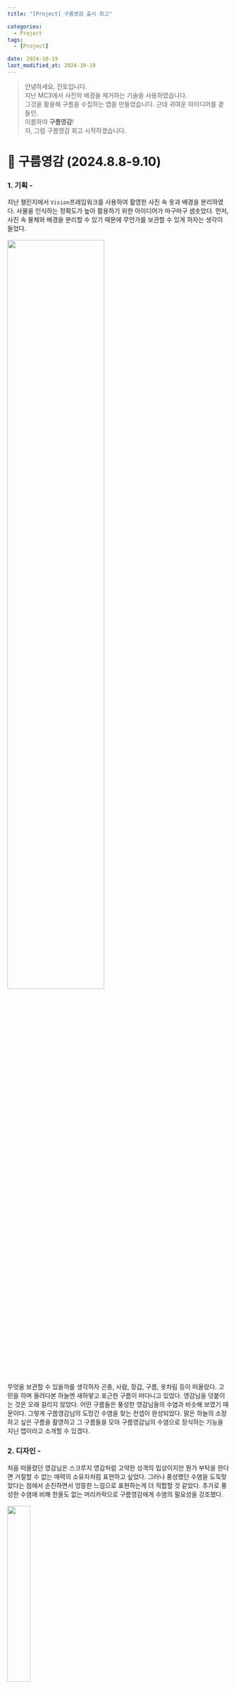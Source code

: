 ```yaml
---
title: "[Project] 구름영감 출시 회고"

categories:
  - Project
tags:
  - [Project]

date: 2024-10-19
last_modified_at: 2024-10-19
---
```


> 안녕하세요, 진토입니다.<br>
지난 MC3에서 사진의 배경을 제거하는 기술을 사용하였습니다.<br>
그것을 활용해 구름을 수집하는 앱을 만들었습니다. 근데 귀여운 아이디어를 곁들인.<br>
이름하야 **구름영감**! <br>
자, 그럼 구름영감 회고 시작하겠습니다.
> 

# 🌱 구름영감 (2024.8.8-9.10)

### 1. 기획 - 

지난 챌린지에서 `Vision`프레임워크를 사용하여 촬영한 사진 속 옷과 배경을 분리하였다. 사물을 인식하는 정확도가 높아 활용하기 위한 아이디어가 마구마구 샘솟았다. 먼저, 사진 속 물체와 배경을 분리할 수 있기 때문에 무언가를 보관할 수 있게 하자는 생각이 들었다. <br><br>
<img src="https://github.com/user-attachments/assets/9d514db1-142d-4d46-b6cb-142546db48de" align="center" width="66%"><br><br>
무엇을 보관할 수 있을까를 생각하자 곤충, 사람, 장갑, 구름, 옷차림 등이 떠올랐다. 고민을 하며 올려다본 하늘엔 새하얗고 포근한 구름이 떠다니고 있었다. 영감님을 덧붙이는 것은 오래 걸리지 않았다. 어떤 구름들은 풍성한 영감님들의 수염과 비슷해 보였기 때문이다. 그렇게 구름영감님의 도망간 수염을 찾는 컨셉이 완성되었다. 맑은 하늘의 소장하고 싶은 구름을 촬영하고 그 구름들을 모아 구름영감님의 수염으로 장식하는 기능을 지닌 앱이라고 소개할 수 있겠다.

### 2. 디자인 - 

처음 떠올렸던 영감님은 스크루지 영감처럼 고약한 성격의 밉상이지만 뭔가 부탁을 한다면 거절할 수 없는 매력의 소유자처럼 표현하고 싶었다. 그러나 풍성했던 수염을 도둑맞았다는 점에서 순진하면서 엉뚱한 느낌으로 표현하는게 더 적합할 것 같았다. 추가로 풍성한 수염에 비해 한올도 없는 머리카락으로 구름영감에게 수염의 필요성을 강조했다.<br><br>
<img src="https://github.com/user-attachments/assets/b0ad2327-7f53-4e80-bf47-98f4a7b0bae8" align="center" width="32%"><br>
<br>
가장 신경을 쓴 것은 앱을 처음 실행하고 만나게 되는 온보딩 페이지이다. 나에게는 귀여운 아이디어이지만 구름과 수염의 연관관계가 유저에게는 직관적이지 않을 수 있어 온보딩을 통해 스토리를 자연스럽게 받아들이게 하고싶었다. 그래서 마치 게임 속 캐릭터가 말을 하는 것처럼 구현하였다. <br>
기본적인 동작은 앱 내에서 `카메라`로 구름을 촬영하여 `수염 보관함`에서 직접 영감님의 수염을 붙여볼 수 있다. 구름을 많이 수집할수록 영감님의 수염이 풍성해진다. 촬영한 구름과 더불어 함께 꾸밀 수 있는 `스킨` 같은 장식적인 요소를 더했다. 나만의 방식으로 꾸민 구름영감은 `공유`기능을 통해 친구들에게 공유하거나 저장할 수 있다.

### 3. 개발 - 

구조 설계는 유지보수성을 고려하여 UI와 비즈니스 로직의 분리하는 `MVVM 패턴`을 적용하였다.<br>
`Model`: 애플리케이션의 데이터 구조를 정의하며, 비즈니스 로직 및 네트워크 통신 등을 처리합니다.<br>
`View`: 사용자 인터페이스(UI) 요소를 구성하며, 사용자와 상호작용하는 역할을 합니다.<br>
`ViewModel`: View와 Model 사이의 중개자 역할을 하며, UI와 관련된 데이터를 가공하고 관리합니다. View에서 발생하는 이벤트를 처리하고, Model에서 데이터를 가져와 View에 전달합니다.<br>
데이터 저장방식은 `SwiftData`를 이용하여 수집하는 구름과 스킨들을 저장하였다. `SwiftData`는 SwiftUI와 긴밀하게 통합되어 있어 데이터 작업을 쉽게 할 수 있다는 장점이 있지만 iOS 17버전 이상의 기기에서만 사용 가능하다는 단점이 있다.<br>
앱 동작의 기본적인 로직은 다음과 같다.<br>
`BeardTrack` - 카메라를 사용해 구름을 촬영하고 `Vision`프레임워크를 이용해 불필요한 배경을 제거한다. 촬영된 사진에 따라 배경을 제거하지 못할 수도 있다. 이 경우에도 수염으로 사용할 수 있게 하였지만 정상 촬영된 구름과 결과화면에 차이를 두어 구현하였다. 촬영된 모든 사진은 결과화면에서 저장할 지를 선택할 수 있다.<br>
`BeardOverview` - 촬영된 구름을 저장할 경우 수염 보관함에 위치한다. 수염들을 선택하면 화면에 띄워지고 이를 `DragGesture`를 통해 움직임을 추가해 영감님의 얼굴에 나만의 방식으로 수염을 붙일 수 있다. 수염들의 위치를 초기화할 수 있고 각각 또는 전부 보관함에서 삭제할 수 있다.<br>
`BeardDesign` - 스킨과 같은 장식요소로 영감님을 꾸민다. 추후 다양한 스킨을 추가하고 해금시키는 요소로 발전시킬 계획이다.<br>
`Share` - 나만의 방식으로 꾸민 영감님을 공유하기 위해 `ShareLink`를 사용했다. `ShareLink`는 SwiftUI에서 콘텐츠를 공유할 수 있는 기능을 제공하는 구조체로 다양한 데이터를 쉽게 다른 앱이나 소셜 미디어로 공유할 수 있다.<br>
앱을 만든다면 한국 뿐 아닌 더 많은 유저를 만나고 싶다는 생각을 해왔다. iOS 앱에서 로컬라이징 구현을 위해 `Strings File` 혹은 `String Catalog`가 존재하고 나는 새로 생긴 `String Catalog` 방식을 사용하였다. `String Catalog` 파일이 생성된 상태에서 프로젝트를 빌드하면 Xcode에서 프로젝트의 텍스트들을 인식해서 키값을 자동으로 생성해준다. 자동으로 생성되지 않은 키값은 변수 및 파라미터의 타입을 `LocalizedStringKey`로 수정하여 빌드하면 자동으로 생성된다. 한국어를 기본 언어로 하고 영어와 스페인어의 로컬라이징을 진행하였다.<br>
<img src="https://github.com/user-attachments/assets/52c11be9-e6c2-43c2-8b7f-d716dee1b27f" align="center" width="66%"><br>
구현이 완료된 앱을 Xcode에서 `Archive`하여 App Store Connet로 옮겨 심사를 진행한다. 앱 홍보 이미지를 첨부하고 앱 정보를 입력하여 제출하면 심사 대기 상태가 된다. 하루 정도가 흘러 심사가 승인되지 않았다는 메일이 왔다. 앱 스토어 등록이 까다롭다는 이야기를 들어서 첫 시도에 큰 기대를 하지 않았다. 그럼에도 감사했던 점은 승인되지 않은 사유를 굉장히 상세하게 제공해주었다는 것이다. 예를 들어, 유저에게 카메라 권한을 받을 때의 이유를 자세히 적으라는 등의 사유였다.    

### 4. 결과 - 
<img src="https://github.com/user-attachments/assets/4c46123b-2dc5-4be6-a6fd-8e1c16bb405b" align="center" width="32%"><br><br>
미승인 사유들을 수정하여 다시 심사를 신청했고 이틀이 되지않아 승인이 되었다는 메일이 왔다. 곧 바로 앱 스토어에서 내가 만든 앱을 확인할 수 있었다. 처음부터 끝까지 혼자 작업해 출시한 경우는 처음이었기에 구름영감은 내게 애착이 많이 가는 앱이다. 출시와 함께 끝이 나는 게 아니라 이제부터는 유저와 만날 수 있다는 것이 더욱이 기대가 되는 점이다. <br>
<img src="https://github.com/user-attachments/assets/f89cf327-d32d-4a53-a665-efb7916c6cc3" align="center"><br>
구름영감을 기획부터 디자인, 개발, 그리고 출시에 이르기까지의 과정은 큰 도전이자 배움의 연속이었다. 다양한 문제를 해결하며 기능을 구현하는 동안 실력과 자신감이 함께 성장했음을 느꼈다. 사용자 입장에서 더 나은 경험을 제공하기 위해 여러 번 수정하고 개선하면서 끈기와 창의성의 중요성을 다시금 깨달았다. 이 앱을 통해 얻은 모든 지식과 경험은 앞으로의 프로젝트에도 큰 자산이 될 것이라고 생각한다.

### 5. 이후 - 
현재 기본으로 제공되고 있는 스킨의 종류를 더 다양화하여 사용자들이 선택의 폭을 넓힐 수 있도록 하고자 했다. 이를 통해 `인앱결제 시스템`을 도입하여 프리미엄 스킨을 구매할 수 있는 옵션을 제공하거나, `영상 시청 광고`를 통해 무료로 잠금 해제할 수 있는 기능을 추가하여 앱의 수익을 창출하고자 했다. 이렇게 함으로써 사용자 경험을 높이는 동시에 앱의 수익 구조를 강화하려고 했다.<br>
<p align="center">
<img src="https://github.com/user-attachments/assets/cad24f22-b930-4121-8d71-0e378755003e" align="center" width="32%">
<img src="https://github.com/user-attachments/assets/b2c2bd7e-07b5-487b-9006-d043c9eae9e1" align="center" width="32%">
</p>
<br> 
기존 방식은 `영상 시청 광고`를 통해 스킨을 개수만큼만 잠금 해제할 수 있어 광고 시청 횟수에 제한이 있었다. 이를 개선하기 위해 광고를 보면 포인트를 획득하고, 그 포인트로 스킨을 잠금 해제하는 방식으로 변경하였다. 포인트 획득 시 랜덤 요소를 추가해 여러 번 시도하도록 하여 광고 수익을 증대하였다. 또한, 광고만 제공하는 것이 사용자에게 부담이 될 수 있어, 매일 출석할 때 무료 포인트를 제공하는 시스템을 추가하였다.
